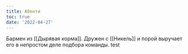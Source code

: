 ```yaml
---
title: Абенти
toc: true
date: '2022-04-27'
---
```

Бармен из [[Дырявая корма]]. Дружен с [[Никель]] и порой выручает его в непростом деле подбора команды. test
